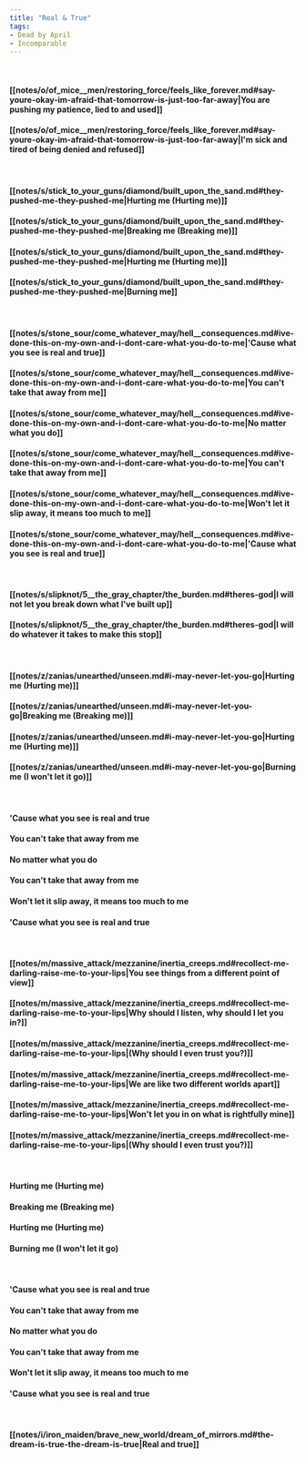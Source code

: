 ```yaml
---
title: "Real & True"
tags:
- Dead by April
- Incomparable
---
```

&nbsp;
#### [[notes/o/of_mice__men/restoring_force/feels_like_forever.md#say-youre-okay-im-afraid-that-tomorrow-is-just-too-far-away|You are pushing my patience, lied to and used]]
#### [[notes/o/of_mice__men/restoring_force/feels_like_forever.md#say-youre-okay-im-afraid-that-tomorrow-is-just-too-far-away|I'm sick and tired of being denied and refused]]
&nbsp;
#### [[notes/s/stick_to_your_guns/diamond/built_upon_the_sand.md#they-pushed-me-they-pushed-me|Hurting me (Hurting me)]]
#### [[notes/s/stick_to_your_guns/diamond/built_upon_the_sand.md#they-pushed-me-they-pushed-me|Breaking me (Breaking me)]]
#### [[notes/s/stick_to_your_guns/diamond/built_upon_the_sand.md#they-pushed-me-they-pushed-me|Hurting me (Hurting me)]]
#### [[notes/s/stick_to_your_guns/diamond/built_upon_the_sand.md#they-pushed-me-they-pushed-me|Burning me]]
&nbsp;
#### [[notes/s/stone_sour/come_whatever_may/hell__consequences.md#ive-done-this-on-my-own-and-i-dont-care-what-you-do-to-me|'Cause what you see is real and true]]
#### [[notes/s/stone_sour/come_whatever_may/hell__consequences.md#ive-done-this-on-my-own-and-i-dont-care-what-you-do-to-me|You can't take that away from me]]
#### [[notes/s/stone_sour/come_whatever_may/hell__consequences.md#ive-done-this-on-my-own-and-i-dont-care-what-you-do-to-me|No matter what you do]]
#### [[notes/s/stone_sour/come_whatever_may/hell__consequences.md#ive-done-this-on-my-own-and-i-dont-care-what-you-do-to-me|You can't take that away from me]]
#### [[notes/s/stone_sour/come_whatever_may/hell__consequences.md#ive-done-this-on-my-own-and-i-dont-care-what-you-do-to-me|Won't let it slip away, it means too much to me]]
#### [[notes/s/stone_sour/come_whatever_may/hell__consequences.md#ive-done-this-on-my-own-and-i-dont-care-what-you-do-to-me|'Cause what you see is real and true]]
&nbsp;
#### [[notes/s/slipknot/5__the_gray_chapter/the_burden.md#theres-god|I will not let you break down what I've built up]]
#### [[notes/s/slipknot/5__the_gray_chapter/the_burden.md#theres-god|I will do whatever it takes to make this stop]]
&nbsp;
#### [[notes/z/zanias/unearthed/unseen.md#i-may-never-let-you-go|Hurting me (Hurting me)]]
#### [[notes/z/zanias/unearthed/unseen.md#i-may-never-let-you-go|Breaking me (Breaking me)]]
#### [[notes/z/zanias/unearthed/unseen.md#i-may-never-let-you-go|Hurting me (Hurting me)]]
#### [[notes/z/zanias/unearthed/unseen.md#i-may-never-let-you-go|Burning me (I won't let it go)]]
&nbsp;
#### 'Cause what you see is real and true
#### You can't take that away from me
#### No matter what you do
#### You can't take that away from me
#### Won't let it slip away, it means too much to me
#### 'Cause what you see is real and true
&nbsp;
#### [[notes/m/massive_attack/mezzanine/inertia_creeps.md#recollect-me-darling-raise-me-to-your-lips|You see things from a different point of view]]
#### [[notes/m/massive_attack/mezzanine/inertia_creeps.md#recollect-me-darling-raise-me-to-your-lips|Why should I listen, why should I let you in?]]
#### [[notes/m/massive_attack/mezzanine/inertia_creeps.md#recollect-me-darling-raise-me-to-your-lips|(Why should I even trust you?)]]
#### [[notes/m/massive_attack/mezzanine/inertia_creeps.md#recollect-me-darling-raise-me-to-your-lips|We are like two different worlds apart]]
#### [[notes/m/massive_attack/mezzanine/inertia_creeps.md#recollect-me-darling-raise-me-to-your-lips|Won't let you in on what is rightfully mine]]
#### [[notes/m/massive_attack/mezzanine/inertia_creeps.md#recollect-me-darling-raise-me-to-your-lips|(Why should I even trust you?)]]
&nbsp;
#### Hurting me (Hurting me)
#### Breaking me (Breaking me)
#### Hurting me (Hurting me)
#### Burning me (I won't let it go)
&nbsp;
#### 'Cause what you see is real and true
#### You can't take that away from me
#### No matter what you do
#### You can't take that away from me
#### Won't let it slip away, it means too much to me
#### 'Cause what you see is real and true
&nbsp;
#### [[notes/i/iron_maiden/brave_new_world/dream_of_mirrors.md#the-dream-is-true-the-dream-is-true|Real and true]]
